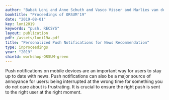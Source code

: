 ```yaml
---
author: "Babak Loni and Anne Schuth and Vasco Visser and Marlies van der Wees and Lucas de Haas and Jeroen Jansze"
booktitle: "Proceedings of ORSUM'19"
date: "2019-08-01"
key: loni2019
keywords: "push, RECSYS"
layout: publication
pdf: /assets/loni19a.pdf
title: "Personalized Push Notifications for News Recommendation"
type: inproceedings
year: "2019"
shield: workshop-ORSUM-green
---
```


Push notifications on mobile devices are an important way for users to stay up to date with news. Push notifications can
also be a major source of annoyance for users: being interrupted at the wrong time for something you do not care about
is frustrating. It is crucial to ensure the right push is sent to the right user at the right moment.


